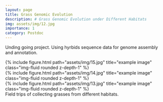```yaml
---
layout: page
title: Grass Genomic Evolution
description: # Grass Genomic Evolution under Different Habitats
img: assets/img/12.jpg
importance: 1
category: Postdoc
---
```


Unding going project. Using hyrbids sequence data for genome assembly and annotation.



<div class="row">
    <div class="col-sm-4 mt-3 mt-md-0">
        {% include figure.html path="assets/img/15.jpg" title="example image" class="img-fluid rounded z-depth-1" %}
    </div>
    <div class="col-sm-4 mt-3 mt-md-0">
        {% include figure.html path="assets/img/14.jpg" title="example image" class="img-fluid rounded z-depth-1" %}
    </div>
    <div class="col-sm-4 mt-3 mt-md-0">
        {% include figure.html path="assets/img/13.jpg" title="example image" class="img-fluid rounded z-depth-1" %}
    </div>
</div>
<div class="caption">
    Field trips of collecting grasses from different habitats.
</div>


